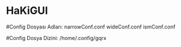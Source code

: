 # HaKiGUI
#Config Dosyası Adları: 
narrowConf.conf
wideConf.conf
ismConf.conf

#Config Dosya Dizini:
/home/.config/gqrx
